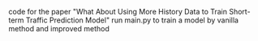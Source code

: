 code for the paper "What About Using More History Data to Train Short-term Traffic Prediction Model"
run main.py to train a model by vanilla method and improved method
